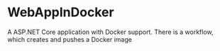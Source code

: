 # WebAppInDocker
A ASP.NET Core application with Docker support. There is a workflow, which creates and pushes a Docker image
